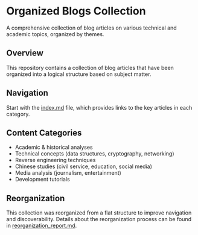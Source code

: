 # Organized Blogs Collection

A comprehensive collection of blog articles on various technical and academic topics, organized by themes.

## Overview

This repository contains a collection of blog articles that have been organized into a logical structure based on subject matter.

## Navigation

Start with the [index.md](blogs/index.md) file, which provides links to the key articles in each category.

## Content Categories

- Academic & historical analyses
- Technical concepts (data structures, cryptography, networking)
- Reverse engineering techniques
- Chinese studies (civil service, education, social media)
- Media analysis (journalism, entertainment)
- Development tutorials

## Reorganization

This collection was reorganized from a flat structure to improve navigation and discoverability. Details about the reorganization process can be found in [reorganization_report.md](blogs/reorganization_report.md).